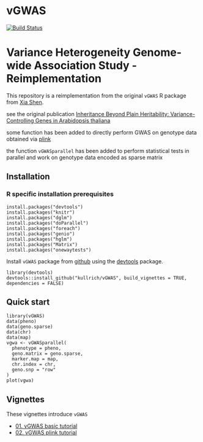 # vGWAS
[![Build Status](https://travis-ci.com/kullrich/vGWAS.svg?branch=master)](https://travis-ci.com/kullrich/vGWAS)

Variance Heterogeneity Genome-wide Association Study - Reimplementation
=========
This repository is a reimplementation from the original `vGWAS` R package from [Xia Shen](https://github.com/xiashen).

see the original publication
[Inheritance Beyond Plain Heritability: Variance-Controlling Genes in Arabidopsis thaliana](https://journals.plos.org/plosgenetics/article?id=10.1371/journal.pgen.1002839)

some function has been added to directly perform GWAS on genotype data obtained
via [plink](https://www.cog-genomics.org/plink/)

the function `vGWASparallel` has been added to perform statistical tests in parallel
and work on genotype data encoded as sparse matrix

## Installation

### R specific installation prerequisites

```
install.packages("devtools")
install.packages("knitr")
install.packages("dglm")
install.packages("doParallel")
install.packages("foreach")
install.packages("genio")
install.packages("hglm")
install.packages("Matrix")
install.packages("onewaytests")
```

Install `vGWAS` package from [github](https://github.com/kullrich) using the [devtools](https://cran.r-project.org/web/packages/devtools/index.html) package.

```
library(devtools)
devtools::install_github("kullrich/vGWAS", build_vignettes = TRUE, dependencies = FALSE)
```

## Quick start

```
library(vGWAS)
data(pheno)
data(geno.sparse)
data(chr)
data(map)
vgwa <- vGWASparallel(
  phenotype = pheno,
  geno.matrix = geno.sparse,
  marker.map = map,
  chr.index = chr,
  geno.snp = "row"
)
plot(vgwa)
```

## Vignettes

These vignettes introduce `vGWAS`

- [01. vGWAS basic tutorial](https://github.com/kullrich/vGWAS/blob/master/vignettes/vGWAS.Rmd)
- [02. vGWAS plink tutorial](https://github.com/kullrich/vGWAS/blob/master/vignettes/vGWASsparse.Rmd)
